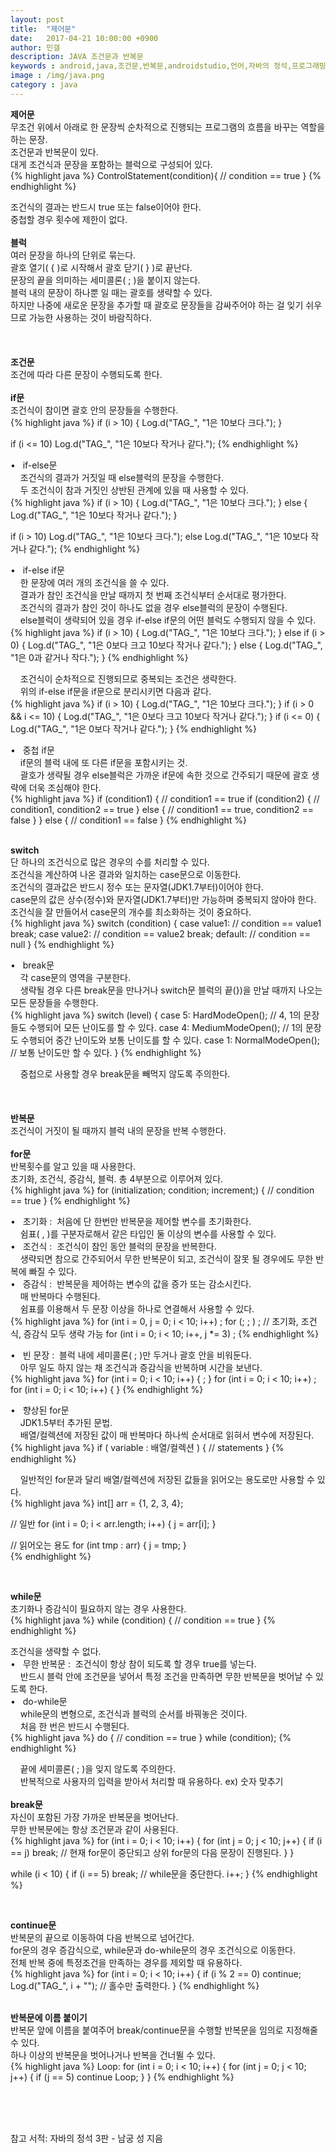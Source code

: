 ```yaml
---
layout: post
title:  "제어문"
date:   2017-04-21 10:00:00 +0900
author: 민갤
description: JAVA 조건문과 반복문
keywords : android,java,조건문,반복문,androidstudio,언어,자바의 정석,프로그래밍,if,switch,for,while,do,false,else,true
image : /img/java.png
category : java
---
```

<div><strong class="h2">제어문</strong></div>

<div>무조건 위에서 아래로 한 문장씩 순차적으로 진행되는 프로그램의 흐름을 바꾸는 역할을 하는 문장.</div>
<div>조건문과 반복문이 있다.</div>
<div>대게 조건식과 문장을 포함하는 블럭으로 구성되어 있다.</div>   	
{% highlight java %}
ControlStatement(condition){
	// condition == true
}			    
{% endhighlight %}<p></p><p></p>
<div>조건식의 결과는 반드시 <span class="blue">true 또는 false</span>이어야 한다.</div>
<div>중첩할 경우 횟수에 제한이 없다.</div>
<br>

<div><strong>블럭</strong></div>

<div>여러 문장을 하나의 단위로 묶는다.</div>
<div>괄호 열기( { )로 시작해서 괄호 닫기( } )로 끝난다.</div>
<div>문장의 끝을 의미하는 세미콜론( ; )을 붙이지 않는다.</div>
<div>블럭 내의 문장이 하나뿐 일 때는 괄호를 생략할 수 있다.</div>
<div>하지만 나중에 새로운 문장을 추가할 때 괄호로 문장들을 감싸주어야 하는 걸 잊기 쉬우므로 가능한 사용하는 것이 바람직하다.</div>
<br>
<br>
<br>

<div><strong class="h2">조건문</strong></div>

<div>조건에 따라 다른 문장이 수행되도록 한다.</div>
<br>

<div><strong>if문</strong></div>

<div>조건식이 참이면 괄호 안의 문장들을 수행한다.</div>   
{% highlight java %}
if (i > 10) {
    Log.d("TAG_", "1은 10보다 크다.");
}

if (i <= 10) Log.d("TAG_", "1은 10보다 작거나 같다.");
{% endhighlight %}<p></p>

<div>&#149; &nbsp; if-else문</div>
<div>&nbsp; &nbsp; 조건식의 결과가 거짓일 때 else블럭의 문장을 수행한다.</div>
<div>&nbsp; &nbsp; 두 조건식이 참과 거짓인 상반된 관계에 있을 때 사용할 수 있다.</div>      
{% highlight java %}
if (i > 10) {
    Log.d("TAG_", "1은 10보다 크다.");
} else {
    Log.d("TAG_", "1은 10보다 작거나 같다.");
}

if (i > 10) Log.d("TAG_", "1은 10보다 크다.");
else Log.d("TAG_", "1은 10보다 작거나 같다.");
{% endhighlight %}<p></p>

<div>&#149; &nbsp; if-else if문</div>
<div>&nbsp; &nbsp; 한 문장에 여러 개의 조건식을 쓸 수 있다.</div>
<div>&nbsp; &nbsp; 결과가 참인 조건식을 만날 때까지 첫 번째 조건식부터 순서대로 평가한다.</div>
<div>&nbsp; &nbsp; 조건식의 결과가 참인 것이 하나도 없을 경우 else블럭의 문장이 수행된다.</div>
<div>&nbsp; &nbsp; else블럭이 생략되어 있을 경우 if-else if문의 어떤 블럭도 수행되지 않을 수 있다.</div>      
{% highlight java %}
if (i > 10) {
    Log.d("TAG_", "1은 10보다 크다.");
} else if (i > 0) {
    Log.d("TAG_", "1은 0보다 크고 10보다 작거나 같다.");
} else {
    Log.d("TAG_", "1은 0과 같거나 작다.");
}
{% endhighlight %}<p></p>

<div>&nbsp; &nbsp; 조건식이 순차적으로 진행되므로 중복되는 조건은 생략한다.</div>
<div>&nbsp; &nbsp; 위의 if-else if문을 if문으로 분리시키면 다음과 같다.</div>	   
{% highlight java %}
if (i > 10) {
    Log.d("TAG_", "1은 10보다 크다.");
}
if (i > 0 && i <= 10) {
    Log.d("TAG_", "1은 0보다 크고 10보다 작거나 같다.");
}
if (i <= 0) {
    Log.d("TAG_", "1은 0보다 작거나 같다.");
} 
{% endhighlight %}<p></p>

<div>&#149; &nbsp; 중첩 if문 </div>
<div>&nbsp; &nbsp; if문의 블럭 내에 또 다른 if문을 포함시키는 것.</div>
<div>&nbsp; &nbsp; 괄호가 생략될 경우 else블럭은 가까운 if문에 속한 것으로 간주되기 때문에 괄호 생략에 더욱 조심해야 한다.</div>	    
{% highlight java %}
if (condition1) {
    // condition1 == true
    if (condition2) {
        // condition1, condition2 == true
    } else {
        // condition1 == true, condition2 == false
    }
} else {
    // condition1 == false
}
{% endhighlight %}<p></p>
<br>

<div><strong>switch</strong></div>

<div>단 하나의 조건식으로 많은 경우의 수를 처리할 수 있다.</div>
<div>조건식을 계산하여 나온 결과와 일치하는 case문으로 이동한다.</div>
<div>조건식의 결과값은 반드시 정수 또는 문자열(JDK1.7부터)이어야 한다.</div>
<div>case문의 값은 상수(정수)와 문자열(JDK1.7부터)만 가능하며 중복되지 않아야 한다.</div>
<div>조건식을 잘 만들어서 case문의 개수를 최소화하는 것이 중요하다.</div>	   
{% highlight java %}
switch (condition) {
    case value1: // condition == value1 
        break;
    case value2: // condition == value2  
        break;
    default: // condition == null
}	       
{% endhighlight %}<p></p>
<div>&#149; &nbsp; break문</div>
<div>&nbsp; &nbsp; 각 case문의 영역을 구분한다.</div>
<div>&nbsp; &nbsp; 생략될 경우 다른 break문을 만나거나 switch문 블럭의 끝(})을 만날 때까지 나오는 모든 문장들을 수행한다.</div>
{% highlight java %}
switch (level) {
    case 5:
        HardModeOpen();    // 4, 1의 문장들도 수행되어 모든 난이도를 할 수 있다.
    case 4:
        MediumModeOpen();  // 1의 문장도 수행되어 중간 난이도와 보통 난이도를 할 수 있다.
    case 1:
        NormalModeOpen();  // 보통 난이도만 할 수 있다.
}		   
{% endhighlight %}<p></p>
<div>&nbsp; &nbsp; 중첩으로 사용할 경우 break문을 빼먹지 않도록 주의한다.</div>
<br>
<br>
<br>

<div><strong class="h2">반복문</strong></div>
 
<div>조건식이 거짓이 될 때까지 블럭 내의 문장을 반복 수행한다.</div>
<br>

<div><strong>for문</strong></div>
			      
<div>반복횟수를 알고 있을 때 사용한다.</div>
<div>초기화, 조건식, 증감식, 블럭. 총 4부분으로 이루어져 있다.</div>	  
{% highlight java %}
for (initialization; condition; increment;) {
	// condition == true
}    
{% endhighlight %}<p></p>

<div>&#149; &nbsp; 초기화 :&nbsp; 처음에 단 한번만 반복문을 제어할 변수를 초기화한다.</div>
<div>&nbsp; &nbsp; 쉼표( , )를 구분자로해서 같은 타입인 둘 이상의 변수를 사용할 수 있다.</div>

<div>&#149; &nbsp; 조건식 :&nbsp; 조건식이 참인 동안 블럭의 문장을 반복한다.</div>
<div>&nbsp; &nbsp; 생략되면 참으로 간주되어서 무한 반복문이 되고, 조건식이 잘못 될 경우에도 무한 반복에 빠질 수 있다.</div>

<div>&#149; &nbsp; 증감식 :&nbsp; 반복문을 제어하는 변수의 값을 증가 또는 감소시킨다.</div>
<div>&nbsp; &nbsp; 매 반복마다 수행된다.</div>
<div>&nbsp; &nbsp; 쉼표를 이용해서 두 문장 이상을 하나로 연결해서 사용할 수 있다.</div>
{% highlight java %}
for (int i = 0, j = 0; i < 10; i++) ;
for (; ; ) ;    // 초기화, 조건식, 증감식 모두 생략 가능
for (int i = 0; i < 10; i++, j *= 3) ;
{% endhighlight %}<p></p>

<div>&#149; &nbsp; 빈 문장 :&nbsp; 블럭 내에 세미콜론( ; )만 두거나 괄호 안을 비워둔다.</div>
<div>&nbsp; &nbsp; 아무 일도 하지 않는 채 조건식과 증감식을 반복하며 시간을 보낸다.</div>
{% highlight java %}
for (int i = 0; i < 10; i++) {
    ;
}
for (int i = 0; i < 10; i++) ;
for (int i = 0; i < 10; i++) {
}
{% endhighlight %}<p></p>	     

<div>&#149; &nbsp; 향상된 for문</div>
<div>&nbsp; &nbsp; JDK1.5부터 추가된 문법.</div>
<div>&nbsp; &nbsp; 배열/컬렉션에 저장된 값이 매 반복마다 하나씩 순서대로 읽혀서 변수에 저장된다.</div>	
{% highlight java %}
if ( variable  : 배열/컬렉션 ) {
	// statements
}     
{% endhighlight %}<p></p>
		
<div>&nbsp; &nbsp; 일반적인 for문과 달리 배열/컬렉션에 저장된 값들을 읽어오는 용도로만 사용할 수 있다.</div>
{% highlight java %}
int[] arr = {1, 2, 3, 4};

// 일반
for (int i = 0; i < arr.length; i++) {
    j = arr[i];
}

// 읽어오는 용도
for (int tmp : arr) {
    j = tmp;
}		      
{% endhighlight %}<p></p>
<br>

<div><strong> while문</strong></div>
				      
<div>초기화나 증감식이 필요하지 않는 경우 사용한다.</div>  
{% highlight java %}
while (condition) {
    // condition == true
}   
{% endhighlight %}<p></p>

<div>조건식을 생략할 수 없다.</div>

<div>&#149; &nbsp; 무한 반복문 :&nbsp; 조건식이 항상 참이 되도록 할 경우 true를 넣는다.</div>
<div>&nbsp; &nbsp; 반드시 블럭 안에 조건문을 넣어서 특정 조건을 만족하면 무한 반복문을 벗어날 수 있도록 한다.</div>

<div>&#149; &nbsp; do-while문</div>
<div>&nbsp; &nbsp; while문의 변형으로, 조건식과 블럭의 순서를 바꿔놓은 것이다.</div>
<div>&nbsp; &nbsp; 처음 한 번은 반드시 수행된다.</div>      
{% highlight java %}
do {
    // condition == true
} while (condition);					   
{% endhighlight %}<p></p>
<div>&nbsp; &nbsp; 끝에 세미콜론( ; )을 잊지 않도록 주의한다.</div>
<div>&nbsp; &nbsp; 반복적으로 사용자의 입력을 받아서 처리할 때 유용하다. ex) 숫자 맞추기</div>
<br>

<div><strong>break문</strong></div>

<div>자신이 포함된 가장 가까운 반복문을 벗어난다.</div>
<div>무한 반복문에는 항상 조건문과 같이 사용된다.</div>   
{% highlight java %}
for (int i = 0; i < 10; i++) {
    for (int j = 0; j < 10; j++) {
        if (i == j) break;   // 현재 for문이 중단되고 상위 for문의 다음 문장이 진행된다.
    }
}

while (i < 10) {
    if (i == 5) break;  // while문을 중단한다.
    i++;
}
{% endhighlight %}<p></p>
<br>

<div><strong>continue문</strong></div>

<div>반복문의 끝으로 이동하여 다음 반복으로 넘어간다.</div>
<div>for문의 경우 증감식으로, while문과 do-while문의 경우 조건식으로 이동한다.</div>
<div>전체 반복 중에 특정조건을 만족하는 경우를 제외할 때 유용하다.</div>	    
{% highlight java %}
for (int i = 0; i < 10; i++) {
    if (i % 2 == 0) continue;
    Log.d("TAG_", i + "");  // 홀수만 출력한다.
}     
{% endhighlight %}<p></p>
<br>

<div><strong>반복문에 이름 붙이기</strong></div>

<div>반복문 앞에 이름을 붙여주어 break/continue문을 수행할 반복문을 임의로 지정해줄 수 있다.</div>
<div>하나 이상의 반복문을 벗어나거나 반복을 건너뛸 수 있다.</div>	       
{% highlight java %}
Loop:
for (int i = 0; i < 10; i++) {
    for (int j = 0; j < 10; j++) {
        if (j == 5) continue Loop;
    }
}  
{% endhighlight %}<p></p>
<br>
<br>
<br>

참고 서적: 자바의 정석 3판 - 남궁 성 지음



